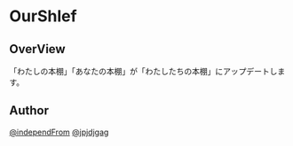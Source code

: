 # OurShlef

## OverView

「わたしの本棚」「あなたの本棚」が「わたしたちの本棚」にアップデートします。

## Author

[@independFrom](https://twitter.com/independFrom)
[@jpjdjgag](https://twitter.com/jpjdjgag)
